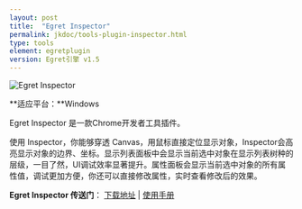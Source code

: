 ```yaml
---
layout: post
title:  "Egret Inspector"
permalink: jkdoc/tools-plugin-inspector.html
type: tools
element: egretplugin
version: Egret引擎 v1.5
---
```

   
     
![Egret Inspector](http://www.egret.com/images/egret-inspector-.png)
      
**适应平台：**Windows
     
Egret Inspector 是一款Chrome开发者工具插件。
      
使用 Inspector，你能够穿透 Canvas，用鼠标直接定位显示对象，Inspector会高亮显示对象的边界、坐标。显示列表面板中会显示当前选中对象在显示列表树种的层级，一目了然，UI调试效率显著提升。属性面板会显示当前选中对象的所有属性值，调试更加方便，你还可以直接修改属性，实时查看修改后的效果。     
     
**Egret Inspector 传送门**：   <a href="http://bbs.egret.com/thread-2180-1-1.html" target="_blank">下载地址</a>   |   <a href="http://bbs.egret.com/thread-2184-1-1.html" target="_blank">使用手册</a> 

